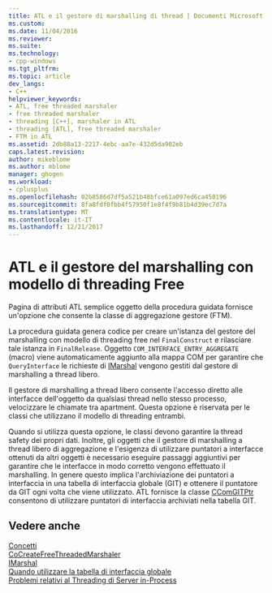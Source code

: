 ```yaml
---
title: ATL e il gestore di marshalling di thread | Documenti Microsoft
ms.custom: 
ms.date: 11/04/2016
ms.reviewer: 
ms.suite: 
ms.technology:
- cpp-windows
ms.tgt_pltfrm: 
ms.topic: article
dev_langs:
- C++
helpviewer_keywords:
- ATL, free threaded marshaler
- free threaded marshaler
- threading [C++], marshaler in ATL
- threading [ATL], free threaded marshaler
- FTM in ATL
ms.assetid: 2db88a13-2217-4ebc-aa7e-432d5da902eb
caps.latest.revision: 
author: mikeblome
ms.author: mblome
manager: ghogen
ms.workload:
- cplusplus
ms.openlocfilehash: 02b8586d7df5a521b48bfce61a097ed6ca450196
ms.sourcegitcommit: 8fa8fdf0fbb4f57950f1e8f4f9b81b4d39ec7d7a
ms.translationtype: MT
ms.contentlocale: it-IT
ms.lasthandoff: 12/21/2017
---
```

# <a name="atl-and-the-free-threaded-marshaler"></a>ATL e il gestore del marshalling con modello di threading Free
Pagina di attributi ATL semplice oggetto della procedura guidata fornisce un'opzione che consente la classe di aggregazione gestore (FTM).  
  
 La procedura guidata genera codice per creare un'istanza del gestore del marshalling con modello di threading free nel `FinalConstruct` e rilasciare tale istanza in `FinalRelease`. Oggetto `COM_INTERFACE_ENTRY_AGGREGATE` (macro) viene automaticamente aggiunto alla mappa COM per garantire che `QueryInterface` le richieste di [IMarshal](http://msdn.microsoft.com/library/windows/desktop/dd542707) vengono gestiti dal gestore di marshalling a thread libero.  
  
 Il gestore di marshalling a thread libero consente l'accesso diretto alle interfacce dell'oggetto da qualsiasi thread nello stesso processo, velocizzare le chiamate tra apartment. Questa opzione è riservata per le classi che utilizzano il modello di threading entrambi.  
  
 Quando si utilizza questa opzione, le classi devono garantire la thread safety dei propri dati. Inoltre, gli oggetti che il gestore di marshalling a thread libero di aggregazione e l'esigenza di utilizzare puntatori a interfacce ottenuti da altri oggetti è necessario eseguire passaggi aggiuntivi per garantire che le interfacce in modo corretto vengono effettuato il marshalling. In genere questo implica l'archiviazione dei puntatori a interfaccia in una tabella di interfaccia globale (GIT) e ottenere il puntatore da GIT ogni volta che viene utilizzato. ATL fornisce la classe [CComGITPtr](../atl/reference/ccomgitptr-class.md) consentono di utilizzare puntatori di interfaccia archiviati nella tabella GIT.  
  
## <a name="see-also"></a>Vedere anche  
 [Concetti](../atl/active-template-library-atl-concepts.md)   
 [CoCreateFreeThreadedMarshaler](http://msdn.microsoft.com/library/windows/desktop/ms694500)   
 [IMarshal](http://msdn.microsoft.com/library/windows/desktop/dd542707)   
 [Quando utilizzare la tabella di interfaccia globale](http://msdn.microsoft.com/library/windows/desktop/ms693729)   
 [Problemi relativi al Threading di Server in-Process](http://msdn.microsoft.com/library/windows/desktop/ms687205)

